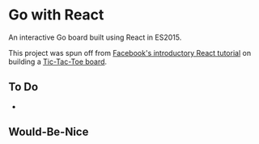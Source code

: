 # Go with React

An interactive Go board built using React in ES2015.

This project was spun off from [Facebook's introductory React tutorial](https://facebook.github.io/react/tutorial/tutorial.html) on building a [Tic-Tac-Toe board](https://codepen.io/ericnakagawa/pen/ALxakj).

## To Do
- 

## Would-Be-Nice

##
